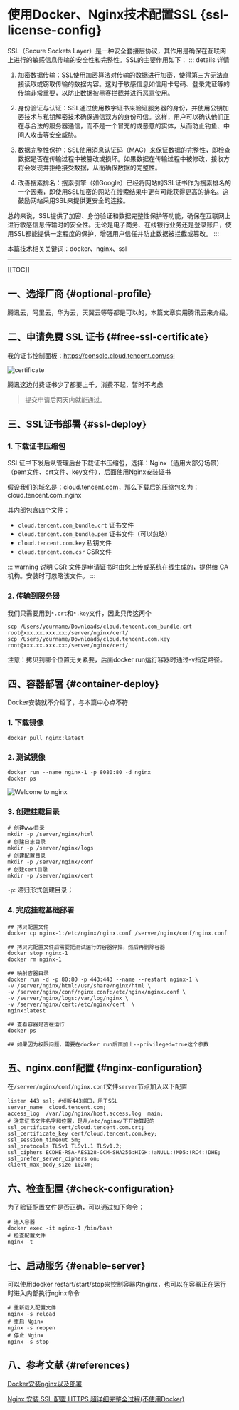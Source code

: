 # 使用Docker、Nginx技术配置SSL {ssl-license-config}

SSL（Secure Sockets Layer）是一种安全套接层协议，其作用是确保在互联网上进行的敏感信息传输的安全性和完整性。SSL的主要作用如下：
::: details 详情

1. 加密数据传输：SSL使用加密算法对传输的数据进行加密，使得第三方无法直接读取或窃取传输的数据内容。这对于敏感信息如信用卡号码、登录凭证等的传输非常重要，以防止数据被黑客拦截并进行恶意使用。

2. 身份验证与认证：SSL通过使用数字证书来验证服务器的身份，并使用公钥加密技术与私钥解密技术确保通信双方的身份可信。这样，用户可以确认他们正在与合法的服务器通信，而不是一个冒充的或恶意的实体，从而防止钓鱼、中间人攻击等安全威胁。

3. 数据完整性保护：SSL使用消息认证码（MAC）来保证数据的完整性，即检查数据是否在传输过程中被篡改或损坏。如果数据在传输过程中被修改，接收方将会发现并拒绝接受数据，从而确保数据的完整性。

4. 改善搜索排名：搜索引擎（如Google）已经将网站的SSL证书作为搜索排名的一个因素，即使用SSL加密的网站在搜索结果中更有可能获得更高的排名。这鼓励网站采用SSL来提供更安全的连接。

总的来说，SSL提供了加密、身份验证和数据完整性保护等功能，确保在互联网上进行敏感信息传输时的安全性。无论是电子商务、在线银行业务还是登录账户，使用SSL都能提供一定程度的保护，增强用户信任并防止数据被拦截或篡改。
:::

本篇技术相关关键词：docker、nginx、ssl

---

[[TOC]]

## 一、选择厂商 {#optional-profile}

腾讯云，阿里云，华为云，天翼云等等都是可以的，本篇文章实用腾讯云来介绍。

## 二、申请免费 SSL 证书 {#free-ssl-certificate}

我的证书控制面板：https://console.cloud.tencent.com/ssl

![certificate](apply-certificate.png)

腾讯这边付费证书少了都要上千，消费不起，暂时不考虑

> 提交申请后两天内就能通过。

## 三、SSL证书部署 {#ssl-deploy}

### 1. 下载证书压缩包

SSL证书下发后从管理后台下载证书压缩包，选择：Nginx（适用大部分场景）（pem文件、crt文件、key文件），后面使用Nginx安装证书

假设我们的域名是：cloud.tencent.com，那么下载后的压缩包名为：cloud.tencent.com_nginx

其内部包含四个文件：

- `cloud.tencent.com_bundle.crt` 证书文件
- `cloud.tencent.com_bundle.pem` 证书文件（可以忽略）
- `cloud.tencent.com.key` 私钥文件
- `cloud.tencent.com.csr` CSR文件

::: warning 说明
CSR 文件是申请证书时由您上传或系统在线生成的，提供给 CA 机构。安装时可忽略该文件。
:::

### 2. 传输到服务器

我们只需要用到`*.crt`和`*.key`文件，因此只传这两个

```shell
scp /Users/yourname/Downloads/cloud.tencent.com_bundle.crt root@xxx.xx.xxx.xx:/server/nginx/cert/
scp /Users/yourname/Downloads/cloud.tencent.com.key root@xxx.xx.xxx.xx:/server/nginx/cert/
```

注意：拷贝到哪个位置无关紧要，后面docker run运行容器时通过-v指定路径。

## 四、容器部署 {#container-deploy}

Docker安装就不介绍了，与本篇中心点不符

### 1. 下载镜像

```shell
docker pull nginx:latest
```

### 2. 测试镜像

```shell
docker run --name nginx-1 -p 8080:80 -d nginx
docker ps
```

![Welcome to nginx](welcome-nginx.png)

### 3. 创建挂载目录

```shell
# 创建www目录
mkdir -p /server/nginx/html
# 创建日志目录
mkdir -p /server/nginx/logs
# 创建配置目录
mkdir -p /server/nginx/conf
# 创建cert目录
mkdir -p /server/nginx/cert
```

`-p`: 递归形式创建目录；

### 4. 完成挂载基础部署

```shell
## 拷贝配置文件
docker cp nginx-1:/etc/nginx/nginx.conf /server/nginx/conf/nginx.conf

## 拷贝完配置文件后需要把测试运行的容器停掉，然后再删除容器
docker stop nginx-1
docker rm nginx-1

## 映射容器目录
docker run -d -p 80:80 -p 443:443 --name --restart nginx-1 \
-v /server/nginx/html:/usr/share/nginx/html \
-v /server/nginx/conf/nginx.conf:/etc/nginx/nginx.conf \
-v /server/nginx/logs:/var/log/nginx \
-v /server/nginx/cert:/etc/nginx/cert  \
nginx:latest

## 查看容器是否在运行
docker ps

## 如果因为权限问题，需要在docker run后面加上--privileged=true这个参数
```

## 五、nginx.conf配置 {#nginx-configuration}

在`/server/nginx/conf/nginx.conf`文件`server`节点加入以下配置

```shell
listen 443 ssl; #侦听443端口，用于SSL
server_name  cloud.tencent.com;
access_log  /var/log/nginx/host.access.log  main;
# 注意证书文件名字和位置，是从/etc/nginx/下开始算起的
ssl_certificate cert/cloud.tencent.com.crt;
ssl_certificate_key cert/cloud.tencent.com.key;
ssl_session_timeout 5m;
ssl_protocols TLSv1 TLSv1.1 TLSv1.2;
ssl_ciphers ECDHE-RSA-AES128-GCM-SHA256:HIGH:!aNULL:!MD5:!RC4:!DHE;
ssl_prefer_server_ciphers on;
client_max_body_size 1024m;
```

## 六、检查配置 {#check-configuration}

为了验证配置文件是否正确，可以通过如下命令：

```shell
# 进入容器
docker exec -it nginx-1 /bin/bash
# 检查配置文件
nginx -t
```

## 七、启动服务 {#enable-server}

可以使用docker restart/start/stop来控制容器内nginx，也可以在容器正在运行时进入内部执行nginx命令

```shell
# 重新载入配置文件
nginx -s reload
# 重启 Nginx
nginx -s reopen
# 停止 Nginx
nginx -s stop
```

## 八、参考文献 {#references}

[Docker安装nginx以及部署](https://www.shenmazong.com/blog/1402091109054885888)

[Nginx 安装 SSL 配置 HTTPS 超详细完整全过程(不使用Docker)](https://segmentfault.com/a/1190000022673232#item-1-1)
